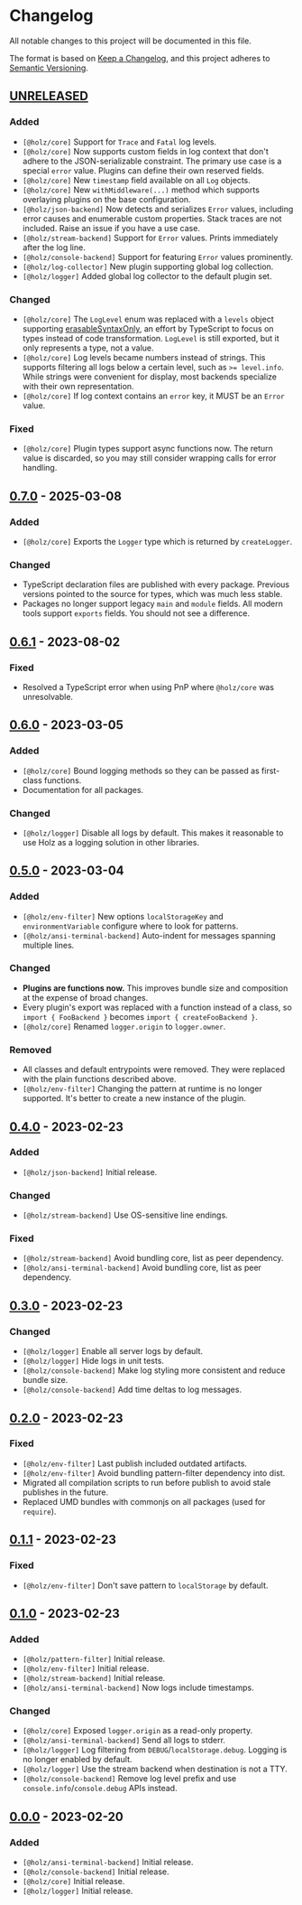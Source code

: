 # Changelog

All notable changes to this project will be documented in this file.

The format is based on [Keep a Changelog](https://keepachangelog.com/en/1.0.0/), and this project adheres to [Semantic Versioning](https://semver.org/spec/v2.0.0.html).

## [UNRELEASED]

### Added

- `[@holz/core]` Support for `Trace` and `Fatal` log levels.
- `[@holz/core]` Now supports custom fields in log context that don't adhere to the JSON-serializable constraint. The primary use case is a special `error` value. Plugins can define their own reserved fields.
- `[@holz/core]` New `timestamp` field available on all `Log` objects.
- `[@holz/core]` New `withMiddleware(...)` method which supports overlaying plugins on the base configuration.
- `[@holz/json-backend]` Now detects and serializes `Error` values, including error causes and enumerable custom properties. Stack traces are not included. Raise an issue if you have a use case.
- `[@holz/stream-backend]` Support for `Error` values. Prints immediately after the log line.
- `[@holz/console-backend]` Support for featuring `Error` values prominently.
- `[@holz/log-collector]` New plugin supporting global log collection.
- `[@holz/logger]` Added global log collector to the default plugin set.

### Changed

- `[@holz/core]` The `LogLevel` enum was replaced with a `levels` object supporting [erasableSyntaxOnly](https://devblogs.microsoft.com/typescript/announcing-typescript-5-8/), an effort by TypeScript to focus on types instead of code transformation. `LogLevel` is still exported, but it only represents a type, not a value.
- `[@holz/core]` Log levels became numbers instead of strings. This supports filtering all logs below a certain level, such as `>= level.info`. While strings were convenient for display, most backends specialize with their own representation.
- `[@holz/core]` If log context contains an `error` key, it MUST be an `Error` value.

### Fixed

- `[@holz/core]` Plugin types support async functions now. The return value is discarded, so you may still consider wrapping calls for error handling.

## [0.7.0] - 2025-03-08

### Added

- `[@holz/core]` Exports the `Logger` type which is returned by `createLogger`.

### Changed

- TypeScript declaration files are published with every package. Previous versions pointed to the source for types, which was much less stable.
- Packages no longer support legacy `main` and `module` fields. All modern tools support `exports` fields. You should not see a difference.

## [0.6.1] - 2023-08-02

### Fixed

- Resolved a TypeScript error when using PnP where `@holz/core` was unresolvable.

## [0.6.0] - 2023-03-05

### Added

- `[@holz/core]` Bound logging methods so they can be passed as first-class functions.
- Documentation for all packages.

### Changed

- `[@holz/logger]` Disable all logs by default. This makes it reasonable to use Holz as a logging solution in other libraries.

## [0.5.0] - 2023-03-04

### Added

- `[@holz/env-filter]` New options `localStorageKey` and `environmentVariable` configure where to look for patterns.
- `[@holz/ansi-terminal-backend]` Auto-indent for messages spanning multiple lines.

### Changed

- **Plugins are functions now.** This improves bundle size and composition at the expense of broad changes.
- Every plugin's export was replaced with a function instead of a class, so `import { FooBackend }` becomes `import { createFooBackend }`.
- `[@holz/core]` Renamed `logger.origin` to `logger.owner`.

### Removed

- All classes and default entrypoints were removed. They were replaced with the plain functions described above.
- `[@holz/env-filter]` Changing the pattern at runtime is no longer supported. It's better to create a new instance of the plugin.

## [0.4.0] - 2023-02-23

### Added

- `[@holz/json-backend]` Initial release.

### Changed

- `[@holz/stream-backend]` Use OS-sensitive line endings.

### Fixed

- `[@holz/stream-backend]` Avoid bundling core, list as peer dependency.
- `[@holz/ansi-terminal-backend]` Avoid bundling core, list as peer dependency.

## [0.3.0] - 2023-02-23

### Changed

- `[@holz/logger]` Enable all server logs by default.
- `[@holz/logger]` Hide logs in unit tests.
- `[@holz/console-backend]` Make log styling more consistent and reduce bundle size.
- `[@holz/console-backend]` Add time deltas to log messages.

## [0.2.0] - 2023-02-23

### Fixed

- `[@holz/env-filter]` Last publish included outdated artifacts.
- `[@holz/env-filter]` Avoid bundling pattern-filter dependency into dist.
- Migrated all compilation scripts to run before publish to avoid stale publishes in the future.
- Replaced UMD bundles with commonjs on all packages (used for `require`).

## [0.1.1] - 2023-02-23

### Fixed

- `[@holz/env-filter]` Don't save pattern to `localStorage` by default.

## [0.1.0] - 2023-02-23

### Added

- `[@holz/pattern-filter]` Initial release.
- `[@holz/env-filter]` Initial release.
- `[@holz/stream-backend]` Initial release.
- `[@holz/ansi-terminal-backend]` Now logs include timestamps.

### Changed

- `[@holz/core]` Exposed `logger.origin` as a read-only property.
- `[@holz/ansi-terminal-backend]` Send all logs to stderr.
- `[@holz/logger]` Log filtering from `DEBUG`/`localStorage.debug`. Logging is no longer enabled by default.
- `[@holz/logger]` Use the stream backend when destination is not a TTY.
- `[@holz/console-backend]` Remove log level prefix and use `console.info`/`console.debug` APIs instead.

## [0.0.0] - 2023-02-20

### Added

- `[@holz/ansi-terminal-backend]` Initial release.
- `[@holz/console-backend]` Initial release.
- `[@holz/core]` Initial release.
- `[@holz/logger]` Initial release.

[UNRELEASED]: https://github.com/PsychoLlama/holz/compare/v0.7.0...HEAD
[0.7.0]: https://github.com/PsychoLlama/holz/compare/v0.6.1...v0.7.0
[0.6.1]: https://github.com/PsychoLlama/holz/compare/v0.6.0...v0.6.1
[0.6.0]: https://github.com/PsychoLlama/holz/compare/v0.5.0...v0.6.0
[0.5.0]: https://github.com/PsychoLlama/holz/compare/v0.4.0...v0.5.0
[0.4.0]: https://github.com/PsychoLlama/holz/compare/v0.3.0...v0.4.0
[0.3.0]: https://github.com/PsychoLlama/holz/compare/v0.2.0...v0.3.0
[0.2.0]: https://github.com/PsychoLlama/holz/compare/v0.1.1...v0.2.0
[0.1.1]: https://github.com/PsychoLlama/holz/compare/v0.1.0...v0.1.1
[0.1.0]: https://github.com/PsychoLlama/holz/compare/v0.0.0...v0.1.0
[0.0.0]: https://github.com/PsychoLlama/holz/releases/tag/v0.0.0
